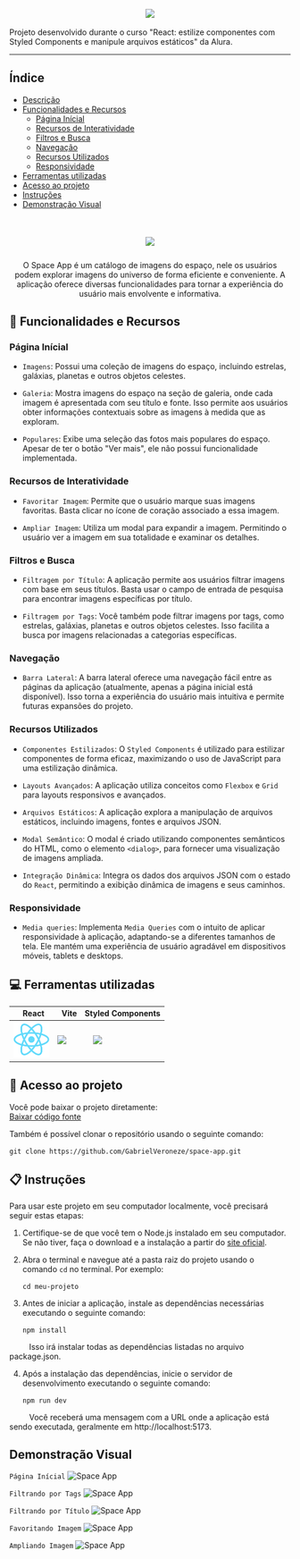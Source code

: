 <p align="center"> <img src="https://github.com/GabrielVeroneze/space-app/assets/95183901/cb713a42-33f4-41cf-83d5-9df0ffad05c6"> </p>
<p>Projeto desenvolvido durante o curso "React: estilize componentes com Styled Components e manipule arquivos estáticos" da Alura.</p>

<hr>

## Índice

- [Descrição](#descricao)
- [Funcionalidades e Recursos](#toolbox-funcionalidades-e-recursos)
   - [Página Inícial](#página-inícial)
   - [Recursos de Interatividade](#recursos-de-interatividade)
   - [Filtros e Busca](#filtros-e-busca)
   - [Navegação](#navegação)
   - [Recursos Utilizados](#recursos-utilizados)
   - [Responsividade](#responsividade)
- [Ferramentas utilizadas](#computer-ferramentas-utilizadas)
- [Acesso ao projeto](#open_file_folder-acesso-ao-projeto)
- [Instruções](#clipboard-instruções)
- [Demonstração Visual](#demonstração-visual)

<h1 align="center" id="descricao"><img width="250px" src="https://github.com/GabrielVeroneze/space-app/assets/95183901/900fd7ea-e4a4-41a7-ab64-c964bd2b5072"></h1>
<p align="center">O Space App é um catálogo de imagens do espaço, nele os usuários podem explorar imagens do universo de forma eficiente e conveniente. A aplicação oferece diversas funcionalidades para tornar a experiência do usuário mais envolvente e informativa.</p>

## :toolbox: Funcionalidades e Recursos

### Página Inícial

- `Imagens`: Possui uma coleção de imagens do espaço, incluindo estrelas, galáxias, planetas e outros objetos celestes.

- `Galeria`: Mostra imagens do espaço na seção de galeria, onde cada imagem é apresentada com seu título e fonte. Isso permite aos usuários obter informações contextuais sobre as imagens à medida que as exploram.

- `Populares`: Exibe uma seleção das fotos mais populares do espaço. Apesar de ter o botão "Ver mais", ele não possui funcionalidade implementada.

### Recursos de Interatividade

- `Favoritar Imagem`: Permite que o usuário marque suas imagens favoritas. Basta clicar no ícone de coração associado a essa imagem.

- `Ampliar Imagem`: Utiliza um modal para expandir a imagem. Permitindo o usuário ver a imagem em sua totalidade e examinar os detalhes.

### Filtros e Busca

- `Filtragem por Título`: A aplicação permite aos usuários filtrar imagens com base em seus títulos. Basta usar o campo de entrada de pesquisa para encontrar imagens específicas por título.

- `Filtragem por Tags`: Você também pode filtrar imagens por tags, como estrelas, galáxias, planetas e outros objetos celestes. Isso facilita a busca por imagens relacionadas a categorias específicas.

### Navegação

- `Barra Lateral`: A barra lateral oferece uma navegação fácil entre as páginas da aplicação (atualmente, apenas a página inicial está disponível). Isso torna a experiência do usuário mais intuitiva e permite futuras expansões do projeto.

### Recursos Utilizados

- `Componentes Estilizados`: O `Styled Components` é utilizado para estilizar componentes de forma eficaz, maximizando o uso de JavaScript para uma estilização dinâmica.

- `Layouts Avançados`: A aplicação utiliza conceitos como `Flexbox` e `Grid` para layouts responsivos e avançados.

- `Arquivos Estáticos`: A aplicação explora a manipulação de arquivos estáticos, incluindo imagens, fontes e arquivos JSON. 

- `Modal Semântico`: O modal é criado utilizando componentes semânticos do HTML, como o elemento `<dialog>`, para fornecer uma visualização de imagens ampliada.

- `Integração Dinâmica`: Integra os dados dos arquivos JSON com o estado do `React`, permitindo a exibição dinâmica de imagens e seus caminhos.

### Responsividade

- `Media queries`: Implementa `Media Queries` com o intuito de aplicar responsividade à aplicação, adaptando-se a diferentes tamanhos de tela. Ele mantém uma experiência de usuário agradável em dispositivos móveis, tablets e desktops.

## :computer: Ferramentas utilizadas

| &nbsp; React | &nbsp; Vite | Styled Components | 
| ------------ | ----------- | ----------------- |
<img height="65px" src="https://raw.githubusercontent.com/devicons/devicon/master/icons/react/react-original.svg"> | <img height="65px" src="https://github.com/GabrielVeroneze/space-app/assets/95183901/6810d45b-69d9-4282-a255-f4afa9c06f54"> | &nbsp; &nbsp; <img height="100px" src="https://github.com/GabrielVeroneze/feira-virtual/assets/95183901/17447cac-f50e-4b9a-91bf-52617c28a16f">

## :open_file_folder: Acesso ao projeto
Você pode baixar o projeto diretamente:  
[Baixar código fonte](https://github.com/GabrielVeroneze/space-app/archive/refs/heads/main.zip)

Também é possível clonar o repositório usando o seguinte comando:
```
git clone https://github.com/GabrielVeroneze/space-app.git
```

## :clipboard: Instruções
Para usar este projeto em seu computador localmente, você precisará seguir estas etapas:

1. Certifique-se de que você tem o Node.js instalado em seu computador. Se não tiver, faça o download e a instalação a partir do [site oficial](https://nodejs.org/).

2. Abra o terminal e navegue até a pasta raiz do projeto usando o comando `cd` no terminal. Por exemplo:
   ```
   cd meu-projeto
   ```
3. Antes de iniciar a aplicação, instale as dependências necessárias executando o seguinte comando:
   ```
   npm install
   ```
&nbsp; &nbsp; &nbsp; &nbsp; &nbsp;Isso irá instalar todas as dependências listadas no arquivo package.json.

4. Após a instalação das dependências, inicie o servidor de desenvolvimento executando o seguinte comando:
   ```
   npm run dev
   ```
&nbsp; &nbsp; &nbsp; &nbsp; &nbsp;Você receberá uma mensagem com a URL onde a aplicação está sendo executada, geralmente em http://localhost:5173.
<br>

## Demonstração Visual
`Página Inícial`
![Space App](https://github.com/GabrielVeroneze/space-app/assets/95183901/257b1438-4a3b-4d2a-b985-94c11e0d0ecb)

`Filtrando por Tags`
![Space App](https://github.com/GabrielVeroneze/space-app/assets/95183901/2c47900c-7f24-4a80-909c-bd9ea4ca7ea6)

`Filtrando por Título`
![Space App](https://github.com/GabrielVeroneze/space-app/assets/95183901/d8527d7a-3a9e-45cb-809a-cc79a7e75ad7)

`Favoritando Imagem`
![Space App](https://github.com/GabrielVeroneze/space-app/assets/95183901/78f7f1fb-0905-429a-a820-a9ef9d68b897)

`Ampliando Imagem`
![Space App](https://github.com/GabrielVeroneze/space-app/assets/95183901/9f3096b3-52fe-4b72-afce-47cabfe1fc1a)
